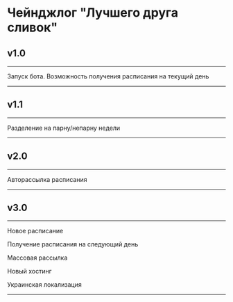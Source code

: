 # Чейнджлог "Лучшего друга сливок"

## **v1.0**

-----

Запуск бота. Возможность получения расписания на текущий день

-----

## **v1.1**

-----

Разделение на парну/непарну недели

-----

## **v2.0**

-----

Авторассылка расписания

-----

## **v3.0**

-----

Новое расписание

Получение расписания на следующий день

Массовая рассылка

Новый хостинг

Украинская локализация

-----
